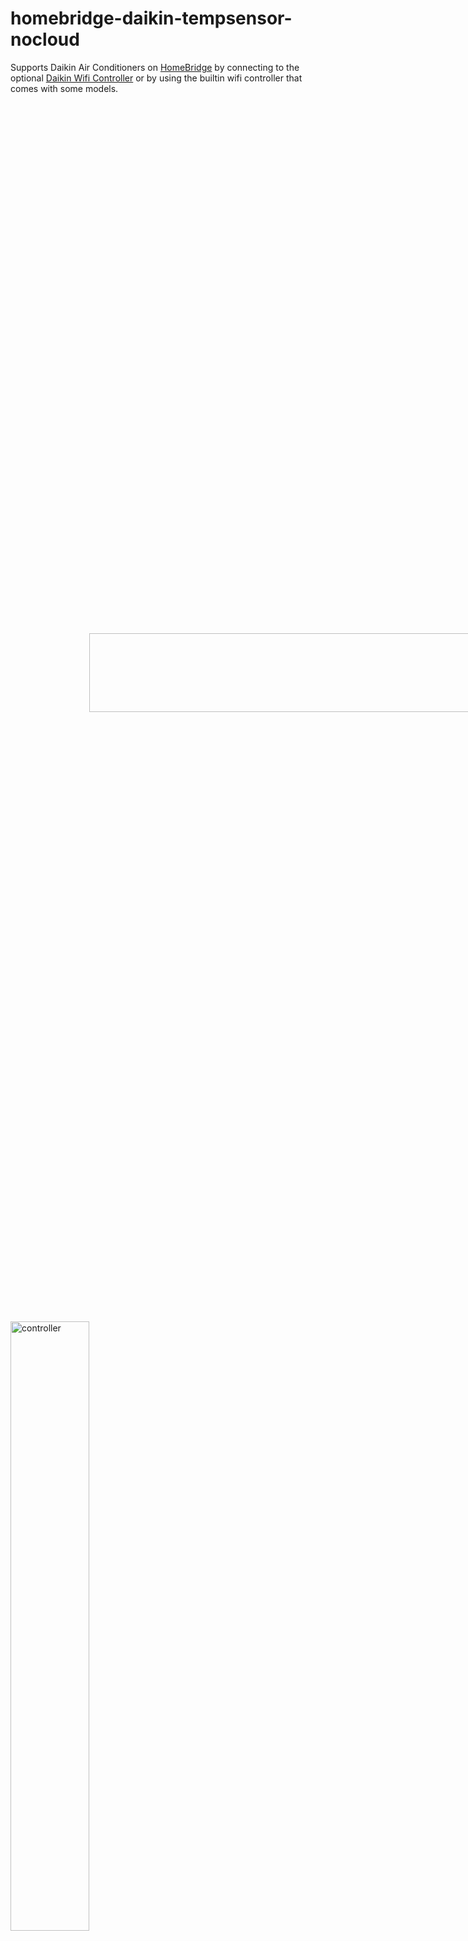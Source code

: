 # homebridge-daikin-tempsensor-nocloud

Supports Daikin Air Conditioners on [HomeBridge](https://github.com/nfarina/homebridge) by connecting to the optional [Daikin Wifi Controller](https://amzn.to/2MZDQjg) or by using the builtin wifi controller that comes with some models.


<img src="https://user-images.githubusercontent.com/2294359/80783655-abb6c200-8ba4-11ea-9b60-d5823e3b788f.jpeg" align="center" alt="controller" style="transform:rotate(90deg);" width="50%" height="50%">

<img src="https://user-images.githubusercontent.com/2294359/80783675-b4a79380-8ba4-11ea-9fa8-f48f9bf12585.jpeg" align="center" alt="controller" width="50%" height="50%">



# Installation

This plugin retrieves sensor and mode data from a [Daikin WIFI controller](https://amzn.to/2MZDQjg) in your local network and allows you to set operation modes and target temperatures. As it is a plugin for [HomeBridge](https://github.com/nfarina/homebridge) you will have access to this features using Apple Home.

The install may require you to run as an administrator (using a different login or sudo).
It is recommended to configure your DHCP server to reserve an IP for the wifi controller.
This plugin can be installed using the [Homebridge Config UI X](https://github.com/oznu/homebridge-config-ui-x#readme) or manually by following these steps:

1. Install homebridge using: npm install -g homebridge
2. Install this plugin using: npm install -g homebridge-daikin-tempsensor-nocloud
3. Update your configuration file. See sample-config.json in this repository for a sample.


# Configuration

Configuration sample:

 ```
    {
        "bridge": {
            ...
        },

        "description": "...",

        "accessories": [
            {
                "accessory": "Daikin-Temperature",
                "name": "West Wing",
                "apiroute": "http://192.168.1.50",
                "system": "Default",
            }
        ],

        "platforms":[]
    }
```

This screenshot shows the configuration in [Homebridge Config UI X](https://github.com/oznu/homebridge-config-ui-x#readme):

<img src="https://user-images.githubusercontent.com/10800971/104128327-4b993200-5367-11eb-9ee2-70cd2fb4311f.png" align="center" alt="configuration" width="50%" height="50%">



# Technical background information on the API being used

The `apiroute` is used for two main calls: Get info such as current activity and sensor readings from the thermostat and set the target temperature and modes. The Aircon LAN adapter provides two directories for these settings and data:

1. `/common` uses the GET method for control and system information about the Aircon (e.g software version, MAC address, Reboot System, Region)

2. `/aircon` uses the GET method to set Aircon related information (e.g Target Temperature, Modes like Heat and Cool, Temperature Sensor Readings, Timers)

# Supported devices

Currently, this plugin supports Daikin wifi controllers supporting the "aircon" URLs (System: Default) and "skyfi" URLs (System: Skyfi).

To test `http` connectivity, use your browser to connect to your device using one of these URLs:
 ```
http://192.168.1.88/aircon/get_model_info
http://192.168.1.88/skyfi/aircon/get_model_info
 ```
replace the IP (192.168.1.88) with the IP of your device.

Your browser should return a line like this:
 ```
ret=OK,model=0AB9,type=N,pv=2,cpv=2,cpv_minor=00,mid=NA,humd=0,s_humd=0,acled=0,land=0,elec=0,temp=1,temp_rng=0,m_dtct=1,ac_dst=--,disp_dry=0,dmnd=0,en_scdltmr=1,en_frate=1,en_fdir=1,s_fdir=3,en_rtemp_a=0,en_spmode=0,en_ipw_sep=0,en_mompow=0
 ```
If it does not, your device is not yet supported.

To test `https` connectivity see [HTTPS/Registered client support](#https-registered-client)

The response of an usupported device will look like this:
 ```
ret=PARAM NG,msg=404 Not Found
 ```

## HTTPS/Registered client support<a id="https-registered-client"></a>

Some models require requests via `https` containing a registered client token.

It is necessary to register a client token with each device.
The same token may be registered with multiple devices.

These instructions are based on comments in [GitHub Project ael-code/daikin-control Issue #27](https://github.com/ael-code/daikin-control/issues/27)

1. Generate a UUID4 (https://www.uuidgenerator.net can be used), _e.g._ `7b9c9a47-c9c6-4ee1-9063-848e67cc7edd`
2. Strip the `-` from the UUID, _i.e._ `7b9c9a47c9c64ee19063848e67cc7edd`
3. Grab the 13-digit key from the sticker on the back of the controller. _e.g._ `0123456789012`
4. Register the UUID as a client token
```
curl --insecure -H "X-Daikin-uuid: 7b9c9a47c9c64ee19063848e67cc7edd" -v "https://<controller-ip>/common/register_terminal?key=0123456789012"
```

This UUID must be used in client requests to the device.

Test your registered token using the above requests but using `https` instead of `http`, _e.g._
```
curl --insecure -H "X-Daikin-uuid: 7b9c9a47c9c64ee19063848e67cc7edd" -v "https://192.168.1.88/aircon/get_model_info"
curl --insecure -H "X-Daikin-uuid: 7b9c9a47c9c64ee19063848e67cc7edd" -v "https://192.168.1.88/skifi/aircon/get_model_info"
```

In the configuration file, make sure you specify `https` in the `apiroute` option
and add the registered token as the value of `uuid` in the configuration for _each_ device, _e.g._
```
        "accessories": [
            {
                "accessory": "Daikin-Local",
                "name": "Living room",
                "apiroute": "https://192.168.1.50",
                "uuid": "7b9c9a47c9c64ee19063848e67cc7edd",
                "system": "Default",
                "swingMode": "2",
                "defaultMode": "0",
                "fanMode": "FAN",
                "fanName": "Living room FAN"
            }
        ],
```
Make sure to use the correct token if a different token has been registered with each device.

# Debugging and Testing

This plugins code makes heavy use of debug output. Normally, this debug output is not visible on the [homebridge](https://github.com/nfarina/homebridge) console.
As explained in the [Homebridge troubleshooting documentation](https://github.com/nfarina/homebridge/wiki/Basic-Troubleshooting) you should start [homebridge](https://github.com/nfarina/homebridge) like this to see the debug output:

```
homebridge -D
```

For even more debug, use this:

```
DEBUG=* homebridge -D
```
